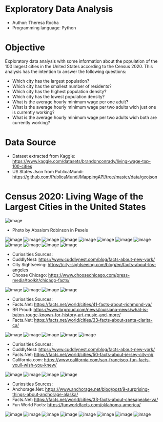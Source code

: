 # Exploratory Data Analysis

- Author: Theresa Rocha
- Programming language: Python

# Objective

Exploratory data analysis with some information about the population of the 100 largest cities in the United States according to the Census 2020.
This analysis has the intention to answer the following questions:

- Which city has the largest population?
- Which city has the smallest number of residents?
- Which city has the highest population density?
- Which city has the lowest population density?
- What is the average hourly minimum wage per one adult?
- What is the average hourly minimum wage per two adults wich just one is currently working?
- What is the average hourly minimum wage per two adults wich both are currently working?


# Data Source

- Dataset extracted from Kaggle: <https://www.kaggle.com/datasets/brandonconrady/living-wage-top-100-cities>
- US States Json from PublicaMundi: <https://github.com/PublicaMundi/MappingAPI/tree/master/data/geojson>

# Census 2020: Living Wage of the Largest Cities in the United States

![image](https://github.com/theresarocha/EDA_Living_Wage/assets/84404461/4d693be5-3eb0-4e89-9ba4-78d316ff65c4)
- Photo by Absalom Robinson in Pexels

![image](https://github.com/theresarocha/EDA_Living_Wage/assets/84404461/f9e2b498-347b-4f45-9acf-9498361799d2)
![image](https://github.com/theresarocha/EDA_Living_Wage/assets/84404461/85c11243-91d5-4a73-abe9-b4040bb51298)
![image](https://github.com/theresarocha/EDA_Living_Wage/assets/84404461/7d580759-5f85-4626-8f3c-5e7c43415f38)
![image](https://github.com/theresarocha/EDA_Living_Wage/assets/84404461/425841f4-49da-4883-b756-072825f270ee)
![image](https://github.com/theresarocha/EDA_Living_Wage/assets/84404461/f37e9aa0-21dc-40d1-be2d-d31d1862b1dd)
![image](https://github.com/theresarocha/EDA_Living_Wage/assets/84404461/541c60ee-66e6-40e2-a664-368a8b61f68b)
![image](https://github.com/theresarocha/EDA_Living_Wage/assets/84404461/c6492250-20f0-443f-b132-5ae03e199693)
![image](https://github.com/theresarocha/EDA_Living_Wage/assets/84404461/9ab4595a-b3a1-45e7-89e5-f25be8a588f7)
![image](https://github.com/theresarocha/EDA_Living_Wage/assets/84404461/28b9f6b3-b100-4ef3-9c16-66d5c6c32e04)
![image](https://github.com/theresarocha/EDA_Living_Wage/assets/84404461/0167e9e3-568a-4b1d-8f5d-31bde09f2061)
![image](https://github.com/theresarocha/EDA_Living_Wage/assets/84404461/1f37e3f5-f0af-497b-8e1a-dafaec6e79ba)
![image](https://github.com/theresarocha/EDA_Living_Wage/assets/84404461/d67e7f7b-27b4-4e83-af1a-31ae09081a9d)

- Curiosities Sources:
- CuddlyNest: <https://www.cuddlynest.com/blog/facts-about-new-york/>
- City Sightseeing: <https://city-sightseeing.com/blog/en/facts-about-los-angeles>
- Choose Chicago: <https://www.choosechicago.com/press-media/toolkit/chicago-facts/>

![image](https://github.com/theresarocha/EDA_Living_Wage/assets/84404461/1a46cfc4-6b98-4cfd-97dc-88a1a6229e5a)
![image](https://github.com/theresarocha/EDA_Living_Wage/assets/84404461/fbbbf2af-a1e5-4da8-9feb-a6a9fe0db865)
![image](https://github.com/theresarocha/EDA_Living_Wage/assets/84404461/96e456ed-6669-4c57-82de-9189f6d24c00)
![image](https://github.com/theresarocha/EDA_Living_Wage/assets/84404461/3ca6fd89-871c-410b-ba4f-fdee60924c89)

- Curiosities Sources:
- Facts.Net: <https://facts.net/world/cities/41-facts-about-richmond-va/>
- BR Proud: <https://www.brproud.com/news/louisiana-news/what-is-baton-rouge-known-for-history-art-music-and-more/>
- Facts.Net: <https://facts.net/world/cities/33-facts-about-santa-clarita-ca/>

![image](https://github.com/theresarocha/EDA_Living_Wage/assets/84404461/1b94f632-851f-40e9-8db9-249ded132671)
![image](https://github.com/theresarocha/EDA_Living_Wage/assets/84404461/66dacf4b-1407-457b-9b7d-fdddb93256bd)
![image](https://github.com/theresarocha/EDA_Living_Wage/assets/84404461/e6dd4566-70a7-4402-bf4a-09abd24d99ce)
![image](https://github.com/theresarocha/EDA_Living_Wage/assets/84404461/71e367a7-4d90-4321-959a-4b2bf6348685)
![image](https://github.com/theresarocha/EDA_Living_Wage/assets/84404461/e69e3ecd-b2f7-46ec-99dd-fc2b1ed646ae)

- Curiosities Sources:
- CuddlyNest: <https://www.cuddlynest.com/blog/facts-about-new-york/>
- Facts.Net: <https://facts.net/world/cities/50-facts-about-jersey-city-nj/>
- California.com: <https://www.california.com/san-francisco-fun-facts-youll-wish-you-knew/>

![image](https://github.com/theresarocha/EDA_Living_Wage/assets/84404461/0c9f0881-beae-4870-a88e-89607c372b68)
![image](https://github.com/theresarocha/EDA_Living_Wage/assets/84404461/f00effdf-5cb2-4618-ba6c-cc06fc02b003)
![image](https://github.com/theresarocha/EDA_Living_Wage/assets/84404461/55571978-71a0-43f9-93d9-4acf0318bbec)
![image](https://github.com/theresarocha/EDA_Living_Wage/assets/84404461/002bb19c-2c52-4225-8042-c621a513ad32)

- Curiosities Sources:
- Anchorage.Net: <https://www.anchorage.net/blog/post/9-surprising-things-about-anchorage-alaska/>
- Facts.Net: <https://facts.net/world/cities/33-facts-about-chesapeake-va/>
- Fun World Facts: <https://funworldfacts.com/oklahoma-america/>

![image](https://github.com/theresarocha/EDA_Living_Wage/assets/84404461/41182c6d-8dc9-4e76-8371-19afd04ab83e)
![image](https://github.com/theresarocha/EDA_Living_Wage/assets/84404461/26887e18-04fa-48e1-a192-7e1bbe537bef)
![image](https://github.com/theresarocha/EDA_Living_Wage/assets/84404461/2c011e71-2e64-4cf2-8955-81c170b2736a)
![image](https://github.com/theresarocha/EDA_Living_Wage/assets/84404461/788c773b-0715-42af-bbef-67201add1391)
![image](https://github.com/theresarocha/EDA_Living_Wage/assets/84404461/5de4778f-c2a2-4067-b04d-3488776c2a4f)
![image](https://github.com/theresarocha/EDA_Living_Wage/assets/84404461/00e13b21-6fbe-4b7e-b552-b32af6c1a86e)
![image](https://github.com/theresarocha/EDA_Living_Wage/assets/84404461/6a87f84d-07a4-44a7-a505-593cb4190a32)
![image](https://github.com/theresarocha/EDA_Living_Wage/assets/84404461/060923b2-5a44-4445-90f5-03fd07c5c434)







































